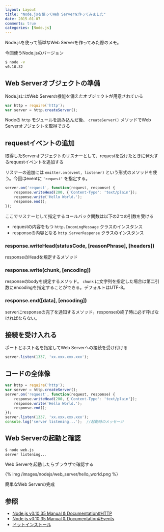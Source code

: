 ```yaml
---
layout: Layout
title: "Node.jsを使ってWeb Serverを作ってみました"
date: 2015-01-07
comments: true
categories: [Node.js]
---
```

Node.jsを使って簡単なWeb Serverを作ってみた際のメモ。

今回使うNode.jsのバージョン
``` bash
$ node -v
v0.10.32
```

## Web Serverオブジェクトの準備
Node.jsにはWeb Serverの機能を備えたオブジェクトが用意されている
``` javascript
var http = require('http');
var server = http.createServer();
```
Nodeの ```http``` モジュールを読み込んだ後、 ```createServer()``` メソッドでWeb Serverオブジェクトを取得できる

<!-- more -->

## requestイベントの追加
取得したServerオブジェクトのリスナーとして、requestを受けたときに発火するrequestイベントを追加する

リスナーの追加には ```emitter.on(event, listener)``` という形式のメソッドを使う。今回はeventに ```'request'``` を指定する。
``` javascript
server.on('request', function(request, response) {
    response.writeHead(200, {'Content-Type': 'text/plain'});
    response.write('Hello World.');
    response.end();
});
```
ここでリスナーとして指定するコールバック関数は以下の2つの引数を受ける

* requestの内容をもつ ```http.IncomingMessage``` クラスのインスタンス
* responseの内容となる ```http.ServerResponse``` クラスのインスタンス

### response.writeHead(statusCode, [reasonPhrase], [headers])
responseのHeadを規定するメソッド

### response.write(chunk, [encoding])
responseのbodyを規定するメソッド。 ```chunk``` に文字列を指定した場合は第二引数にencodingを指定することができる。デフォルトはUTF-8。

### response.end([data], [encoding])
serverにresponseの完了を通知するメソッド。responseの終了時に必ず呼ばなければならない。

## 接続を受け入れる
ポートとホスト名を指定してWeb Serverへの接続を受け付ける
``` javascript
server.listen(1337, 'xx.xxx.xxx.xxx');
```

## コードの全体像
``` javascript web.js
var http = require('http');
var server = http.createServer();
server.on('request', function(request, response) {
    response.writeHead(200, {'Content-Type': 'text/plain'});
    response.write('Hello World.');
    response.end();
});
server.listen(1337, 'xx.xxx.xxx.xxx');
console.log('server listening...');  //起動時のメッセージ
```

## Web Serverの起動と確認
``` bash
$ node web.js 
server listening...
```
Web Serverを起動したらブラウザで確認する

{% img /images/nodejs/web_server/hello_world.png %}

簡単なWeb Serverの完成

## 参照
* [Node.js v0.10.35 Manual & Documentation#HTTP](http://nodejs.org/api/http.html#http_http)
* [Node.js v0.10.35 Manual & Documentation#Events](http://nodejs.org/api/events.html#events_events)
* [ドットインストール](http://dotinstall.com/lessons/basic_nodejs/26205)
